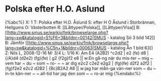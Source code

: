 # Polska efter H.O. Aslund

{%abc%}
X: 1
T: Polska efter H.O. Åslund
S: efter H O Åslund i Storbrännan, Hellgums
O: Västerbotten
R: [[Låttyper/Polska]], [[Låttyper/Visa]]
B: [[http://www.smus.se/earkiv/fmk/browselarge.php?lang=sw&katalogid=S%F6+3&bildnr=00142|SMUS - katalog Sö 3 bild 142]]
B: Jämför [[http://www.smus.se/earkiv/fmk/browselarge.php?lang=sw&katalogid=%C5n+1&bildnr=00063|SMUS - katalog Ån 1 bild 63]]
Z: Nils L, 2008-12-16
M: 3/4
L: 1/16
K: Am
E4 (A2B2) ^c2d2 | e2 (fe) d8 | {/A}d4 (d2e2) (fg)(fe) | g2 {f2g}f2 e8 ||
w:En gå-ng när du mis-ter ~ mig ~ vem har ~ du ~ som ~ ro- ~ ~ ar dig
e2c2 c2e2 e2g2 | (fg)(fe) d2f2 a2f2 | {fg}f2e2 e2c2 d2B2 | {Bc}B2A2 A8 ||
w:jag har mån-ga vän-ner som ~ du ~ in-te kän-ner ~ ~ all-tid har jag den som ~ ~ ro-ar mig
{%endabc%}

